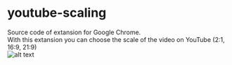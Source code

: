 # youtube-scaling
Source code of extansion for Google Chrome. <br/>
With this extansion you can choose the scale of the video on YouTube (2:1, 16:9, 21:9) <br/>
![alt text](https://image.prntscr.com/image/g25-YDJFTHSZKV98LQITyw.png)
